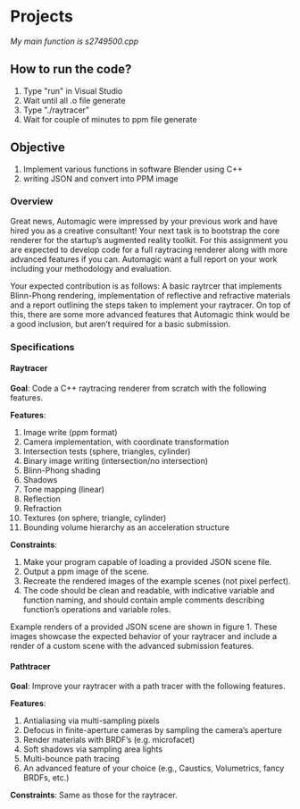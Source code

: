 # Projects
*My main function is s2749500.cpp*

## How to run the code?
1. Type "run" in Visual Studio
2. Wait until all .o file generate
3. Type "./raytracer"
4. Wait for couple of minutes to ppm file generate

## Objective
1. Implement various functions in software Blender using C++
2. writing JSON and convert into PPM image

### Overview
Great news, Automagic were impressed by your previous work and have hired you as a creative consultant! Your next task is to bootstrap the core renderer for the startup’s augmented reality toolkit. For this assignment you are expected to develop code for a full raytracing renderer along with more advanced features if you can. Automagic want a full report on your work including your methodology and evaluation.

Your expected contribution is as follows: A basic raytrcer that implements Blinn-Phong rendering, implementation of reflective and refractive materials and a report outlining the steps taken to implement your raytracer. On top of this, there are some more advanced features that Automagic think would be a good inclusion, but aren’t required for a basic submission.

### Specifications

#### Raytracer
**Goal**: Code a C++ raytracing renderer from scratch with the following features.

**Features**:
1. Image write (ppm format)
2. Camera implementation, with coordinate transformation
3. Intersection tests (sphere, triangles, cylinder)
4. Binary image writing (intersection/no intersection)
5. Blinn-Phong shading
6. Shadows
7. Tone mapping (linear)
8. Reflection
9. Refraction
10. Textures (on sphere, triangle, cylinder)
11. Bounding volume hierarchy as an acceleration structure

**Constraints**:
1. Make your program capable of loading a provided JSON scene file.
2. Output a ppm image of the scene.
3. Recreate the rendered images of the example scenes (not pixel perfect).
4. The code should be clean and readable, with indicative variable and function naming, and should contain ample comments describing function’s operations and variable roles.

Example renders of a provided JSON scene are shown in figure 1. These images showcase the expected behavior of your raytracer and include a render of a custom scene with the advanced submission features.

#### Pathtracer
**Goal**: Improve your raytracer with a path tracer with the following features.

**Features**:
1. Antialiasing via multi-sampling pixels
2. Defocus in finite-aperture cameras by sampling the camera’s aperture
3. Render materials with BRDF’s (e.g. microfacet)
4. Soft shadows via sampling area lights
5. Multi-bounce path tracing
6. An advanced feature of your choice (e.g., Caustics, Volumetrics, fancy BRDFs, etc.)

**Constraints**: Same as those for the raytracer.
